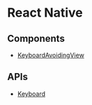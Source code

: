 # React Native

## Components

- [KeyboardAvoidingView](./Comp-KeyboardAvoidingView.md)

## APIs

- [Keyboard](./APIs-Keyboard.md)
